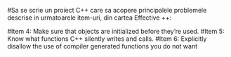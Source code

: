 #Sa se scrie un proiect C++ care sa acopere principalele problemele descrise in urmatoarele item-uri, din cartea Effective ++:

#Item 4: Make sure that objects are initialized before they’re used.
#Item 5: Know what functions C++ silently writes and calls.
#Item 6: Explicitly disallow the use of compiler generated functions you do not want
